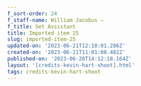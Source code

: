 ```yaml
---
f_sort-order: 24
f_staff-name: William Jacobus –
f_title: Set Assistant
title: Imported item 25
slug: imported-item-25
updated-on: '2023-06-21T12:10:01.286Z'
created-on: '2023-06-21T11:01:08.482Z'
published-on: '2023-06-28T14:12:18.164Z'
layout: '[credits-kevin-hart-shoot].html'
tags: credits-kevin-hart-shoot
---
```



